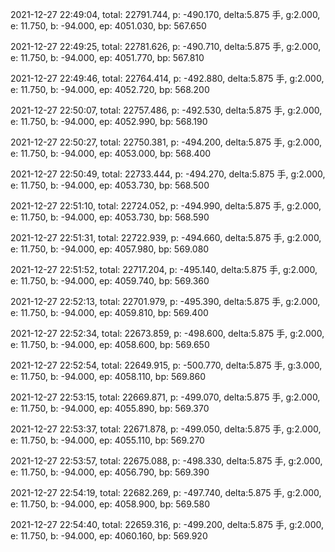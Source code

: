 2021-12-27 22:49:04, total: 22791.744, p: -490.170, delta:5.875 手, g:2.000, e: 11.750, b: -94.000, ep: 4051.030, bp: 567.650

2021-12-27 22:49:25, total: 22781.626, p: -490.710, delta:5.875 手, g:2.000, e: 11.750, b: -94.000, ep: 4051.770, bp: 567.810

2021-12-27 22:49:46, total: 22764.414, p: -492.880, delta:5.875 手, g:2.000, e: 11.750, b: -94.000, ep: 4052.720, bp: 568.200

2021-12-27 22:50:07, total: 22757.486, p: -492.530, delta:5.875 手, g:2.000, e: 11.750, b: -94.000, ep: 4052.990, bp: 568.190

2021-12-27 22:50:27, total: 22750.381, p: -494.200, delta:5.875 手, g:2.000, e: 11.750, b: -94.000, ep: 4053.000, bp: 568.400

2021-12-27 22:50:49, total: 22733.444, p: -494.270, delta:5.875 手, g:2.000, e: 11.750, b: -94.000, ep: 4053.730, bp: 568.500

2021-12-27 22:51:10, total: 22724.052, p: -494.990, delta:5.875 手, g:2.000, e: 11.750, b: -94.000, ep: 4053.730, bp: 568.590

2021-12-27 22:51:31, total: 22722.939, p: -494.660, delta:5.875 手, g:2.000, e: 11.750, b: -94.000, ep: 4057.980, bp: 569.080

2021-12-27 22:51:52, total: 22717.204, p: -495.140, delta:5.875 手, g:2.000, e: 11.750, b: -94.000, ep: 4059.740, bp: 569.360

2021-12-27 22:52:13, total: 22701.979, p: -495.390, delta:5.875 手, g:2.000, e: 11.750, b: -94.000, ep: 4059.810, bp: 569.400

2021-12-27 22:52:34, total: 22673.859, p: -498.600, delta:5.875 手, g:2.000, e: 11.750, b: -94.000, ep: 4058.600, bp: 569.650

2021-12-27 22:52:54, total: 22649.915, p: -500.770, delta:5.875 手, g:3.000, e: 11.750, b: -94.000, ep: 4058.110, bp: 569.860

2021-12-27 22:53:15, total: 22669.871, p: -499.070, delta:5.875 手, g:2.000, e: 11.750, b: -94.000, ep: 4055.890, bp: 569.370

2021-12-27 22:53:37, total: 22671.878, p: -499.050, delta:5.875 手, g:2.000, e: 11.750, b: -94.000, ep: 4055.110, bp: 569.270

2021-12-27 22:53:57, total: 22675.088, p: -498.330, delta:5.875 手, g:2.000, e: 11.750, b: -94.000, ep: 4056.790, bp: 569.390

2021-12-27 22:54:19, total: 22682.269, p: -497.740, delta:5.875 手, g:2.000, e: 11.750, b: -94.000, ep: 4058.900, bp: 569.580

2021-12-27 22:54:40, total: 22659.316, p: -499.200, delta:5.875 手, g:2.000, e: 11.750, b: -94.000, ep: 4060.160, bp: 569.920